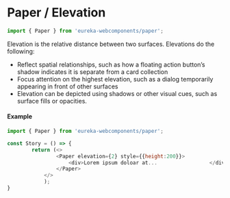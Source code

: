 
# Paper / Elevation

```js
import { Paper } from 'eureka-webcomponents/paper';
```

<!-- Brief summary of what the component is, and what it's for. -->

Elevation is the relative distance between two surfaces.
Elevations do the following:
- Reflect spatial relationships, such as how a floating action button’s shadow indicates it is separate from a card collection
- Focus attention on the highest elevation, such as a dialog temporarily appearing in front of other surfaces
- Elevation can be depicted using shadows or other visual cues, such as surface fills or opacities.




<!-- STORY -->



#### Example

```js
import { Paper } from 'eureka-webcomponents/paper';

const Story = () => {
        return (<>
                <Paper elevation={2} style={{height:200}}>
                    <div>Lorem ipsum doloar at...                 </div>
                </Paper>
            </>
            );
}
```


<!-- STORY HIDE START -->



<!-- STORY HIDE END -->



